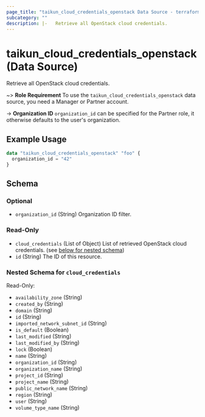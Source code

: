 ```yaml
---
page_title: "taikun_cloud_credentials_openstack Data Source - terraform-provider-taikun"
subcategory: ""
description: |-   Retrieve all OpenStack cloud credentials.
---
```


# taikun_cloud_credentials_openstack (Data Source)

Retrieve all OpenStack cloud credentials.

~> **Role Requirement** To use the `taikun_cloud_credentials_openstack` data source, you need a Manager or Partner account.

-> **Organization ID** `organization_id` can be specified for the Partner role, it otherwise defaults to the user's organization.

## Example Usage

```terraform
data "taikun_cloud_credentials_openstack" "foo" {
  organization_id = "42"
}
```

<!-- schema generated by tfplugindocs -->
## Schema

### Optional

- `organization_id` (String) Organization ID filter.

### Read-Only

- `cloud_credentials` (List of Object) List of retrieved OpenStack cloud credentials. (see [below for nested schema](#nestedatt--cloud_credentials))
- `id` (String) The ID of this resource.

<a id="nestedatt--cloud_credentials"></a>
### Nested Schema for `cloud_credentials`

Read-Only:

- `availability_zone` (String)
- `created_by` (String)
- `domain` (String)
- `id` (String)
- `imported_network_subnet_id` (String)
- `is_default` (Boolean)
- `last_modified` (String)
- `last_modified_by` (String)
- `lock` (Boolean)
- `name` (String)
- `organization_id` (String)
- `organization_name` (String)
- `project_id` (String)
- `project_name` (String)
- `public_network_name` (String)
- `region` (String)
- `user` (String)
- `volume_type_name` (String)


